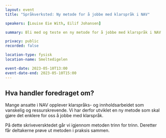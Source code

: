 ```yaml
---
layout: event
title: "Språkverksted: Ny metode for å jobbe med klarspråk i NAV"

speakers: [Louise Eie With, Eilif Johansen]

summary: Bli med og teste en ny metode for å jobbe med klarspråk i NAV.

privacy: public
recorded: false

location-type: fysisk
location-name: Smeltedigelen

event-date: 2023-05-10T13:00
event-date-end: 2023-05-10T15:00
---
```

## Hva handler foredraget om?
Mange ansatte i NAV opplever klarspråks- og innholdsarbeidet som vanskelig og ressurskrevende. Vi har derfor utviklet en ny metode som skal gjøre det enklere for oss å jobbe med klarspråk.

På dette skriveversktedet går vi igjennom metoden trinn for trinn. Deretter får deltakerne prøve ut metoden i praksis sammen.
